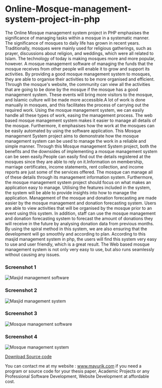 # Online-Mosque-management-system-project-in-php
The Online Mosque management system project in PHP emphasises the significance of managing tasks within a mosque in a systematic manner. The significance of mosques to daily life has grown in recent years. Traditionally, mosques were mainly used for religious gatherings, such as prayer, discussions about religion, and weddings, which were all related to Islam. The technology of today is making mosques more and more popular, however. A mosque management software of managing the funds that the mosque receives from other people will enable it to grow and support its activities. By providing a good mosque management system to mosques, they are able to organise their activities to be more organised and efficient. Through the mosque's website, the community can view all the activities that are going to be done by the mosque if the mosque has a good management system. These events will bring more visitors to the mosque, and Islamic culture will be made more accessible.A lot of work is done manually in mosques, and this facilitates the process of carrying out the required work. Using the mosque management system, we can easily handle all these types of work, easing the management process. The web based mosque management system makes it easier to manage all details of the mosque. Furthermore, it emphasises how the work at the mosques can be easily automated by using the software application. This Mosque management System project aims to demonstrate how the mosque management system can be used to manage the work in a reliable and simple manner. Through this Mosque management System project, both the benefits and the downsides of implementing a mosque management system can be seen easily.People can easily find out the details registered at the mosques since they are able to rely on it.Information on membership, marriage certificates, income statements, rent collection, and income reports are just some of the services offered. The mosque can manage all of these details through its management information system. Furthermore, the mosque management system project should focus on what makes an application easy to manage. Utilising the features included in the system, the system will be able to provide insights into how to manage the application. Management of the mosque and donation forecasting are made easier by the mosque management and donation forecasting system. Users are able to view activities that will be organised by the mosque prior to an event using this system. In addition, staff can use the mosque management and donation forecasting system to forecast the amount of donations they will receive in the future by analysing donation data from previous months. By using the spiral method in this system, we are also ensuring that the development will go smoothly and according to plan. According to this masjid management system in php, the users will find this system very easy to use and user friendly, which is a great result. The Web based mosque management system is not only very easy to use, but also runs seamlessly without causing any issues.

<h3> Screenshot 1</h3>
<img src="https://www.mayurik.com/uploads/P6267/Masjid%20management%20software.jpg" alt="Masjid management software">

<h3> Screenshot 2</h3>
<img src="https://www.mayurik.com/uploads/P6267/Masjid%20management%20system.jpg" alt="Masjid management system">


<h3> Screenshot 3</h3>
<img src="https://www.mayurik.com/uploads/P6267/Mosque%20management%20software.jpg" alt="Mosque management software">


<h3> Screenshot 4</h3>
<img src="https://www.mayurik.com/uploads/P6267/Mosque%20management%20system.jpg" alt="Mosque management system">



<a href="https://www.mayurik.com/source-code/P6267/online-mosque-management-system-project-in-php">Download Source code</a>

You can contact me at my website : www.mayurik.com if you need a program or source code for your thesis paper, Academic Projects or any Professional Software Development, Website Development at affordable cost.
